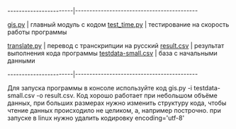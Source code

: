 ﻿-----------------------|-------------------------------------------

[gis.py](https://github.com/dbbdementev/gis/blob/master/gis.py)               | главный модуль с кодом
[test_time.py](https://github.com/dbbdementev/gis/blob/master/test_time.py)      | тестирование на скорость работы программы

[translate.py](https://github.com/dbbdementev/gis/blob/master/translate.py)         | перевод с транскрипции на русский
[result.csv](https://github.com/dbbdementev/gis/blob/master/result.csv)           | результат выполнения кода программы
[testdata-small.csv](https://github.com/dbbdementev/gis/blob/master/testdata-small.csv)   | база с начальными данными

-----------------------|-------------------------------------------

Для запуска программы в консоле используйте код gis.py -i testdata-small.csv -o result.csv.
Код хорошо работает при небольшом объёме данных, при больших размерах нужно изменить структуру кода, чтобы чтение
данных происходило не целиком, а, например построчно.
при запуске в linux нужно удалить кодировку encoding='utf-8'



